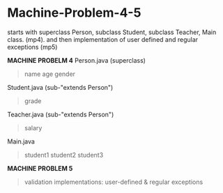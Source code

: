 # Machine-Problem-4-5
starts with superclass Person, subclass Student, subclass Teacher, Main class. (mp4). and then implementation of user defined and regular exceptions (mp5)

**MACHINE PROBELM 4**
Person.java (superclass)
> name
> age 
> gender 

Student.java (sub-"extends Person")
> grade

Teacher.java (sub-"extends Person")
> salary

Main.java
> student1
> student2
> student3

**MACHINE PROBLEM 5**
> validation
> implementations: user-defined & regular exceptions
